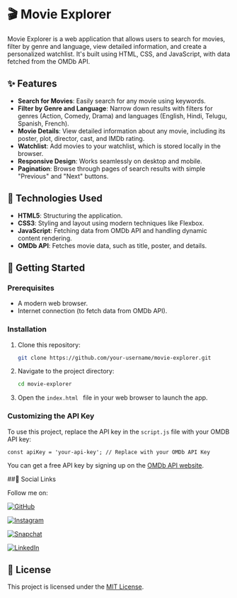 # 🎬 Movie Explorer

Movie Explorer is a web application that allows users to search for movies, filter by genre and language, view detailed information, and create a personalized watchlist. It's built using HTML, CSS, and JavaScript, with data fetched from the OMDb API.

## ✨ Features

- **Search for Movies**: Easily search for any movie using keywords.
- **Filter by Genre and Language**: Narrow down results with filters for genres (Action, Comedy, Drama) and languages (English, Hindi, Telugu, Spanish, French).
- **Movie Details**: View detailed information about any movie, including its poster, plot, director, cast, and IMDb rating.
- **Watchlist**: Add movies to your watchlist, which is stored locally in the browser.
- **Responsive Design**: Works seamlessly on desktop and mobile.
- **Pagination**: Browse through pages of search results with simple "Previous" and "Next" buttons.

## 🔧 Technologies Used

- **HTML5**: Structuring the application.
- **CSS3**: Styling and layout using modern techniques like Flexbox.
- **JavaScript**: Fetching data from OMDb API and handling dynamic content rendering.
- **OMDb API**: Fetches movie data, such as title, poster, and details.

## 🚀 Getting Started

### Prerequisites

- A modern web browser.
- Internet connection (to fetch data from OMDb API).

### Installation

1. Clone this repository:

   ```bash
   git clone https://github.com/your-username/movie-explorer.git
   ```
2. Navigate to the  project directory:
   ```bash
   cd movie-explorer
   ```
3. Open the ```index.html ``` file in your web browser to launch the app.
### Customizing the API Key

To use this project, replace the API key in the ``` script.js ```
 file with your OMDB API key:
```
const apiKey = 'your-api-key'; // Replace with your OMDb API Key
 ```
You can get a free API key by signing up on the [OMDb API website](https://www.omdbapi.com/apikey.aspx).

##📱 Social Links

Follow me on:

[![GitHub](https://img.icons8.com/ios-glyphs/30/000000/github.png)](https://github.com/techtricks1)

[![Instagram](https://img.icons8.com/ios-glyphs/30/000000/instagram-new.png)](https://instagram.com/_eshwar_0531)

[![Snapchat](https://img.icons8.com/ios-filled/30/000000/snapchat.png)](https://snapchat.com/add/find.eshwar)

[![LinkedIn](https://img.icons8.com/ios-glyphs/30/000000/linkedin.png)](https://linkedin.com/in/gajula-eshwar)

## 📄 License

This project is licensed under the [MIT License](LICENSE).



